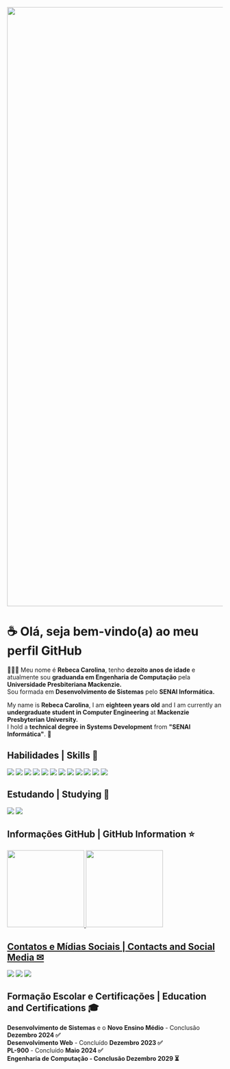 <img src="https://user-images.githubusercontent.com/35267447/206916906-9bfb66d9-c419-44c2-908a-4885e610425f.gif" min-width="1400px" max-width="1400px" width="1400px" align="center">

<h1> ☕ Olá, seja bem-vindo(a) ao meu perfil GitHub</h1>



<div>

👩🏻‍💻 Meu nome é <strong>Rebeca Carolina</strong>, tenho <strong>dezoito anos de idade</strong> e atualmente sou <strong>graduanda em Engenharia de Computação</strong> pela <strong>Universidade Presbiteriana Mackenzie.</strong><br>
Sou formada em <strong>Desenvolvimento de Sistemas</strong> pelo <strong>SENAI Informática.</strong>


My name is <strong>Rebeca Carolina</strong>, I am <strong>eighteen years old</strong> and I am currently an <strong>undergraduate student in Computer Engineering</strong> at <strong>Mackenzie Presbyterian University.</strong>
<br>
I hold a <strong>technical degree in Systems Development</strong> from <strong>"SENAI Informática"</strong>. 🚀


<h2>Habilidades | Skills 🥇 </h2> 

<div>
  <img src="https://img.shields.io/badge/Figma-821B47?style=for-the-badge&logo=figma&logoColor=white" />
  <img src="https://img.shields.io/badge/Git-A52A2A?style=for-the-badge&logo=git&logoColor=white" />
  <img src="https://img.shields.io/badge/HTML5-E34F26?style=for-the-badge&logo=html5&logoColor=white" />
  <img src="https://img.shields.io/badge/CSS3-1572B6?style=for-the-badge&logo=css3&logoColor=white" />
  <img src="https://img.shields.io/badge/C%23-239120?style=for-the-badge&logo=c-sharp&logoColor=white" />
  <img src="https://img.shields.io/badge/Node.js-43853D?style=for-the-badge&logo=node.js&logoColor=white" />
  <img src="https://img.shields.io/badge/.NET-5C2D91?style=for-the-badge&logo=.net&logoColor=white" />
  <img src="https://img.shields.io/badge/Microsoft_SQL_Server-CC2927?style=for-the-badge&logo=microsoft-sql-server&logoColor=white" />
  <img src="https://img.shields.io/badge/JavaScript-F7DF1E?style=for-the-badge&logo=javascript&logoColor=black" />
  <img src="https://img.shields.io/badge/react-%2320232a.svg?style=for-the-badge&logo=react&logoColor=%2361DAFB"/> 
  <img src="https://img.shields.io/badge/React_Native-20232A?style=for-the-badge&logo=react&logoColor=61DAFB" />
  <img src = "https://img.shields.io/badge/MongoDB-4EA94B?style=for-the-badge&logo=mongodb&logoColor=white" /> 
  
</div>

<h2>Estudando | Studying 🧠</h2>

<div>

<img src="https://img.shields.io/badge/Python-14354C?style=for-the-badge&logo=python&logoColor=white" />
<img src="https://img.shields.io/badge/java-%23ED8B00.svg?style=for-the-badge&logo=openjdk&logoColor=white"/>
</div>

<h2>Informações GitHub | GitHub Information ⭐</h2> 
  
</div>

  <a href="https://github.com/rebecarolinax">

<img height="180em" src="https://github-readme-stats.vercel.app/api?username=rebecarolinax&show_icons=true&count_private=true&ring_color=3c096c&title_color=3c096c&icon_color=3c096c&rank-circle_color=3c096c&text_color=ffffff&bg_color=000000"/> 
<img height="180em" src="https://github-readme-stats.vercel.app/api/top-langs/?username=rebecarolinax&layout=compact&title_color=3c096c&text_color=ffffff&bg_color=000000" />
</div>



<h2>Contatos e Mídias Sociais | Contacts and Social Media ✉</h2> 

<a href = "mailto:contato@rebecacarolina75@gmail.com"><img loading="lazy" src="https://img.shields.io/badge/Gmail-D14836?style=for-the-badge&logo=gmail&logoColor=white" target="_blank"></a>
<a href="https://instagram.com/rebecacarolinax" target="_blank"><img src="https://img.shields.io/badge/-Instagram-%23E4405F?style=for-the-badge&logo=instagram&logoColor=white" target="_blank"></a>
<a href="https://www.linkedin.com/in/rebecarolinax" target="_blank"><img src="https://img.shields.io/badge/-LinkedIn-%230077B5?style=for-the-badge&logo=linkedin&logoColor=white" target="_blank"></a>



<h2>Formação Escolar e Certificações | Education and Certifications 🎓</h2> 
  
<strong>Desenvolvimento de Sistemas</strong> e o <strong>Novo Ensino Médio</strong> - Conclusão <strong>Dezembro 2024 ✅</strong><br>
<strong>Desenvolvimento Web</strong> - Concluído <strong>Dezembro 2023 ✅</strong><br>
<strong>PL-900</strong> - Concluído <strong>Maio 2024 ✅<strong><br>
<strong>Engenharia de Computação</strong> - Conclusão <strong>Dezembro 2029 ⏳</strong>

 


